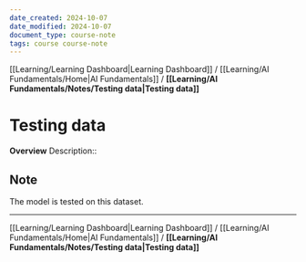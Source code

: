 ```yaml
---
date_created: 2024-10-07
date_modified: 2024-10-07
document_type: course-note
tags: course course-note
---
```

[[Learning/Learning Dashboard|Learning Dashboard]] / [[Learning/AI Fundamentals/Home|AI Fundamentals]] / **[[Learning/AI Fundamentals/Notes/Testing data|Testing data]]**
# Testing data
**Overview**
Description:: 

## Note

The model is tested on this dataset.

---
[[Learning/Learning Dashboard|Learning Dashboard]] / [[Learning/AI Fundamentals/Home|AI Fundamentals]] / **[[Learning/AI Fundamentals/Notes/Testing data|Testing data]]**